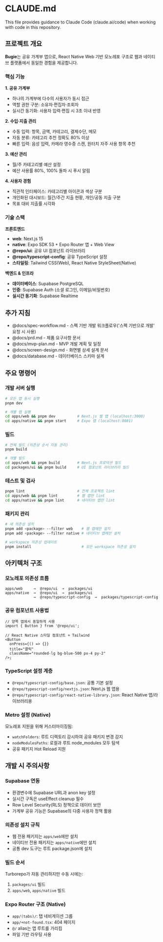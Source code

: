 # CLAUDE.md

This file provides guidance to Claude Code (claude.ai/code) when working with code in this repository.

## 프로젝트 개요

**Bugie**는 공유 가계부 앱으로, React Native Web 기반 모노레포 구조로 웹과 네이티브 플랫폼에서 동일한 경험을 제공합니다.

### 핵심 기능

**1. 공유 가계부**

- 하나의 가계부에 다수의 사용자가 동시 접근
- 역할 권한 구분: 소유자·편집자·조회자
- 실시간 동기화: 사용자 입력·편집 시 3초 이내 반영

**2. 수입·지출 관리**

- 수동 입력: 항목, 금액, 카테고리, 결제수단, 메모
- 자동 분류: 카테고리 추천 정확도 80% 이상
- 빠른 입력: 음성 입력, 카메라 영수증 스캔, 원터치 자주 사용 항목 추천

**3. 예산 관리**

- 월/주 카테고리별 예산 설정
- 예산 사용률 80%, 100% 돌파 시 푸시 알림

**4. 사용자 경험**

- 직관적 인터페이스: 카테고리별 아이콘과 색상 구분
- 개인화된 대시보드: 월간/주간 지출 현황, 개인/공동 지출 구분
- 목표 대비 지출률 시각화

### 기술 스택

**프론트엔드**

- **web**: Next.js 15
- **native**: Expo SDK 53 + Expo Router 앱 + Web View
- **@repo/ui**: 공유 UI 컴포넌트 라이브러리
- **@repo/typescript-config**: 공유 TypeScript 설정
- **스타일링**: Tailwind CSS(Web), React Native StyleSheet(Native)

**백엔드 & 인프라**

- **데이터베이스**: Supabase PostgreSQL
- **인증**: Supabase Auth (소셜 로그인, 이메일/비밀번호)
- **실시간 동기화**: Supabase Realtime

## 추가 지침

- @docs/spec-workflow.md - 스펙 기반 개발 워크플로우('스펙 기반으로 개발' 요청 시 사용)
- @docs/prd.md - 제품 요구사항 문서
- @docs/mvp-plan.md - MVP 개발 계획 및 일정
- @docs/screen-design.md - 화면별 상세 설계 문서
- @docs/database.md - 데이터베이스 스키마 설계

## 주요 명령어

### 개발 서버 실행

```bash
# 모든 앱 동시 실행
pnpm dev

# 개별 앱 실행
cd apps/web && pnpm dev          # Next.js 웹 앱 (localhost:3000)
cd apps/native && pnpm start     # Expo 앱 (localhost:8081)
```

### 빌드

```bash
# 전체 빌드 (의존성 순서 자동 관리)
pnpm build

# 개별 빌드
cd apps/web && pnpm build        # Next.js 프로덕션 빌드
cd packages/ui && pnpm build     # UI 컴포넌트 라이브러리 빌드
```

### 테스트 및 검사

```bash
pnpm lint                        # 전체 프로젝트 lint
cd apps/web && pnpm lint         # 웹 앱만 lint
cd apps/native && pnpm lint      # 네이티브 앱만 lint
```

### 패키지 관리

```bash
# 새 의존성 설치
pnpm add <package> --filter web    # 웹 앱에만 설치
pnpm add <package> --filter native # 네이티브 앱에만 설치

# workspace 의존성 업데이트
pnpm install                       # 모든 workspace 의존성 설치
```

## 아키텍처 구조

### 모노레포 의존성 흐름

```
apps/web     →  @repo/ui  →  packages/ui
apps/native  →  @repo/ui  →  packages/ui
             →  @repo/typescript-config  →  packages/typescript-config
```

### 공유 컴포넌트 사용법

```tsx
// 양쪽 앱에서 동일하게 사용
import { Button } from '@repo/ui';

// React Native 스타일 컴포넌트 + Tailwind
<Button
  onPress={() => {}}
  title="클릭"
  className="rounded-lg bg-blue-500 px-4 py-2"
/>;
```

### TypeScript 설정 계층

- `@repo/typescript-config/base.json`: 공통 기본 설정
- `@repo/typescript-config/nextjs.json`: Next.js 웹 앱용
- `@repo/typescript-config/react-native-library.json`: React Native 앱/라이브러리용

### Metro 설정 (Native)

모노레포 지원을 위해 커스터마이징됨:

- `watchFolders`: 루트 디렉토리 감시하여 공유 패키지 변경 감지
- `nodeModulesPaths`: 로컬과 루트 node_modules 모두 탐색
- 공유 패키지 Hot Reload 지원

## 개발 시 주의사항

### Supabase 연동

- 환경변수에 Supabase URL과 anon key 설정
- 실시간 구독은 useEffect cleanup 필수
- Row Level Security(RLS) 정책으로 데이터 보안
- 가계부 공유 기능은 Supabase의 다중 사용자 정책 활용

### 의존성 설치 규칙

- 웹 전용 패키지는 `apps/web`에만 설치
- 네이티브 전용 패키지는 `apps/native`에만 설치
- 공통 dev 도구는 루트 package.json에 설치

### 빌드 순서

Turborepo가 자동 관리하지만 수동 시에는:

1. `packages/ui` 빌드
2. `apps/web`, `apps/native` 빌드

### Expo Router 구조 (Native)

- `app/(tabs)/`: 탭 네비게이션 그룹
- `app/+not-found.tsx`: 404 페이지
- `@/` alias는 앱 루트를 가리킴
- 파일 기반 라우팅 사용
